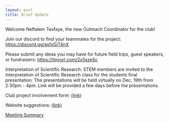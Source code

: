 ```yaml
---
layout: post
title: Brief Update
---
```


Welcome Neftalem Tesfaye, the new Outreach Coordinator for the club!

Join our discord to find your teammates for the project: https://discord.gg/asfxGjT4nX

Please submit any ideas you may have for future field trips, guest speakers, or fundraisers: https://tinyurl.com/2x5sze5c

Interpretation of Scientific Research: STEM members are invited to the Interpretation of Scientific Research class for the students final presentation. The presentations will be held virtually on Dec. 19th from 2:30pm - 4pm. Link will be provided a few days before the presentations.

Club project involvement form: [(link)](https://forms.gle/8NqK5QTRbii6o9Be6)

Website suggestions: [(link)](https://tinyurl.com/msyhdmcd)

[Meeting Summary](https://bhccstem.github.io/files/STEM_Meeting_Notes_12_6_22.pdf)
